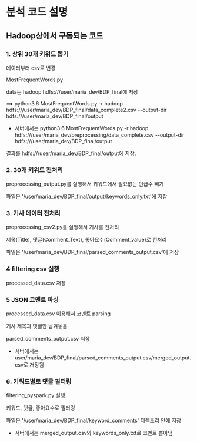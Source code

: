 # 분석 코드 설명
## Hadoop상에서 구동되는 코드
### 1. 상위 30개 키워드 뽑기
데이터부터 csv로 변경

MostFrequentWords.py

data는 hadoop hdfs:///user/maria_dev/BDP_final에 저장

==> python3.6 MostFrequentWords.py -r hadoop hdfs:///user/maria_dev/BDP_final/data_complete2.csv --output-dir hdfs:///user/maria_dev/BDP_final/output

* 서버에서는 python3.6 MostFrequentWords.py -r hadoop hdfs:///user/maria_dev/preprocessing/data_complete.csv --output-dir hdfs:///user/maria_dev/BDP_final/output

결과를 hdfs:///user/maria_dev/BDP_final/output에 저장.

### 2. 30개 키워드 전처리
preprocessing_output.py를 실행해서 키워드에서 필요없는 언급수 빼기

파일은 '/user/maria_dev/BDP_final/output/keywords_only.txt'에 저장

### 3. 기사 데이터 전처리
preprocessing_csv2.py를 실행해서 기사를 전처리

제목(Title), 댓글(Comment_Text), 좋아요수(Comment_value)로 전처리

파일은 '/user/maria_dev/BDP_final/parsed_comments_output.csv'에 저장

### 4 filtering csv 실행
processed_data.csv 저장


### 5 JSON 코멘트 파싱
processed_data.csv 이용해서 코멘트 parsing

기사 제목과 댓글만 남겨놓음

parsed_comments_output.csv 저장

* 서버에서는 user/maria_dev/BDP_final/parsed_comments_output.csv/merged_output.csv로 저장됨

### 6. 키워드별로 댓글 필터링
filtering_pyspark.py 실행

키워드, 댓글, 좋아요수로 필터링

파일은 '/user/maria_dev/BDP_final/keyword_comments' 디렉토리 안에 저장

* 서버에서는 merged_output.csv와 keywords_only.txt로 코멘트 뽑아냄
